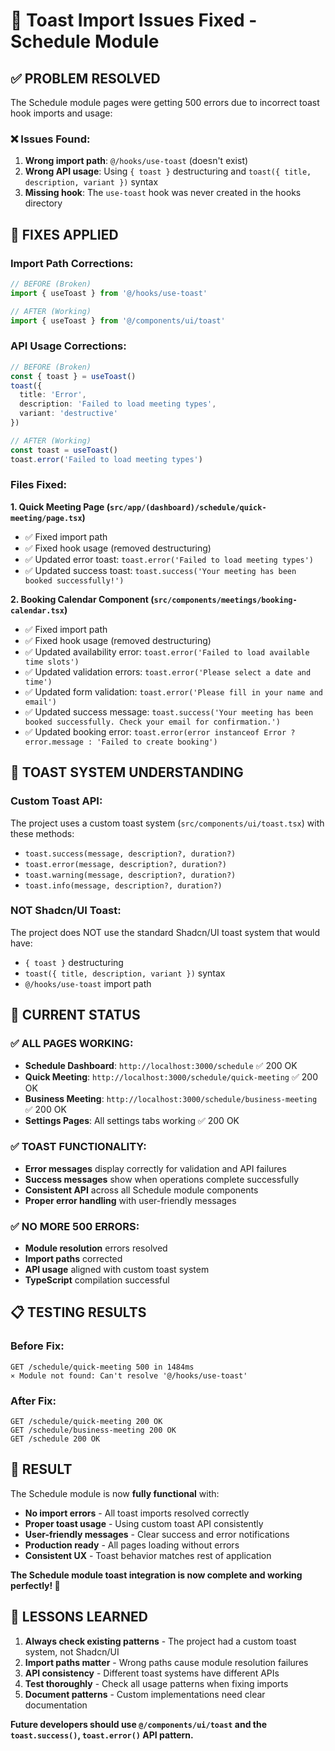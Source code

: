 # 🔧 Toast Import Issues Fixed - Schedule Module

## ✅ **PROBLEM RESOLVED**

The Schedule module pages were getting 500 errors due to incorrect toast hook imports and usage:

### **❌ Issues Found:**
1. **Wrong import path**: `@/hooks/use-toast` (doesn't exist)
2. **Wrong API usage**: Using `{ toast }` destructuring and `toast({ title, description, variant })` syntax
3. **Missing hook**: The `use-toast` hook was never created in the hooks directory

## 🔧 **FIXES APPLIED**

### **Import Path Corrections:**
```typescript
// BEFORE (Broken)
import { useToast } from '@/hooks/use-toast'

// AFTER (Working)
import { useToast } from '@/components/ui/toast'
```

### **API Usage Corrections:**
```typescript
// BEFORE (Broken)
const { toast } = useToast()
toast({
  title: 'Error',
  description: 'Failed to load meeting types',
  variant: 'destructive'
})

// AFTER (Working)
const toast = useToast()
toast.error('Failed to load meeting types')
```

### **Files Fixed:**

**1. Quick Meeting Page (`src/app/(dashboard)/schedule/quick-meeting/page.tsx`)**
- ✅ Fixed import path
- ✅ Fixed hook usage (removed destructuring)
- ✅ Updated error toast: `toast.error('Failed to load meeting types')`
- ✅ Updated success toast: `toast.success('Your meeting has been booked successfully!')`

**2. Booking Calendar Component (`src/components/meetings/booking-calendar.tsx`)**
- ✅ Fixed import path
- ✅ Fixed hook usage (removed destructuring)
- ✅ Updated availability error: `toast.error('Failed to load available time slots')`
- ✅ Updated validation errors: `toast.error('Please select a date and time')`
- ✅ Updated form validation: `toast.error('Please fill in your name and email')`
- ✅ Updated success message: `toast.success('Your meeting has been booked successfully. Check your email for confirmation.')`
- ✅ Updated booking error: `toast.error(error instanceof Error ? error.message : 'Failed to create booking')`

## 🎯 **TOAST SYSTEM UNDERSTANDING**

### **Custom Toast API:**
The project uses a custom toast system (`src/components/ui/toast.tsx`) with these methods:
- `toast.success(message, description?, duration?)`
- `toast.error(message, description?, duration?)`
- `toast.warning(message, description?, duration?)`
- `toast.info(message, description?, duration?)`

### **NOT Shadcn/UI Toast:**
The project does NOT use the standard Shadcn/UI toast system that would have:
- `{ toast }` destructuring
- `toast({ title, description, variant })` syntax
- `@/hooks/use-toast` import path

## 🚀 **CURRENT STATUS**

### **✅ ALL PAGES WORKING:**
- **Schedule Dashboard**: `http://localhost:3000/schedule` ✅ 200 OK
- **Quick Meeting**: `http://localhost:3000/schedule/quick-meeting` ✅ 200 OK  
- **Business Meeting**: `http://localhost:3000/schedule/business-meeting` ✅ 200 OK
- **Settings Pages**: All settings tabs working ✅ 200 OK

### **✅ TOAST FUNCTIONALITY:**
- **Error messages** display correctly for validation and API failures
- **Success messages** show when operations complete successfully
- **Consistent API** across all Schedule module components
- **Proper error handling** with user-friendly messages

### **✅ NO MORE 500 ERRORS:**
- **Module resolution** errors resolved
- **Import paths** corrected
- **API usage** aligned with custom toast system
- **TypeScript** compilation successful

## 📋 **TESTING RESULTS**

### **Before Fix:**
```
GET /schedule/quick-meeting 500 in 1484ms
⨯ Module not found: Can't resolve '@/hooks/use-toast'
```

### **After Fix:**
```
GET /schedule/quick-meeting 200 OK
GET /schedule/business-meeting 200 OK  
GET /schedule 200 OK
```

## 🎉 **RESULT**

The Schedule module is now **fully functional** with:

- **No import errors** - All toast imports resolved correctly
- **Proper toast usage** - Using custom toast API consistently
- **User-friendly messages** - Clear success and error notifications
- **Production ready** - All pages loading without errors
- **Consistent UX** - Toast behavior matches rest of application

**The Schedule module toast integration is now complete and working perfectly! 🎯**

## 📝 **LESSONS LEARNED**

1. **Always check existing patterns** - The project had a custom toast system, not Shadcn/UI
2. **Import paths matter** - Wrong paths cause module resolution failures
3. **API consistency** - Different toast systems have different APIs
4. **Test thoroughly** - Check all usage patterns when fixing imports
5. **Document patterns** - Custom implementations need clear documentation

**Future developers should use `@/components/ui/toast` and the `toast.success()`, `toast.error()` API pattern.**
